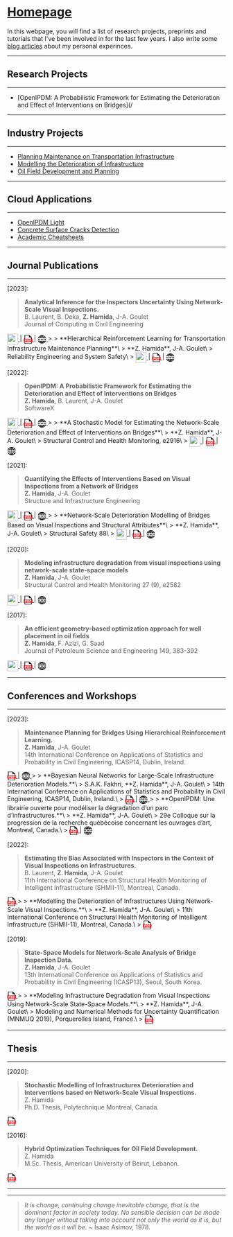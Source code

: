 # [Homepage](https://zachamida.github.io)

In this webpage, you will find a list of research projects, preprints and tutorials that I've been involved in for the last few years. I also write some [blog articles](/pages/blog_page.md) about my personal experinces.

---

## Research Projects

---

* [OpenIPDM: A Probabilistic Framework for Estimating the Deterioration and Effect of Interventions on Bridges](/

---

## Industry Projects

---

* [Planning Maintenance on Transportation Infrastructure](/pages/PMA_page.md)
* [Modelling the Deterioration of Infrastructure](/pages/SHM_page.md)
* [Oil Field Development and Planning](/pages/WPO_page.md)

---

## Cloud Applications

---

* [OpenIPDM Light](https://openipdm-light.streamlit.app)
* [Concrete Surface Cracks Detection](https://cracks-detection.streamlit.app)
* [Academic Cheatsheets](/pages/TIP_page.md)

---

## Journal Publications

---
\[2023\]:
> **Analytical Inference for the Inspectors Uncertainty Using Network-Scale Visual Inspections.**\
> B. Laurent, B. Deka, **Z. Hamida**, J-A. Goulet\
> Journal of Computing in Civil Engineering\
> <a href="https://www.youtube.com/watch?v=TYxGk99cC6M">
<img style='vertical-align:middle;' src="/images/YouTube.png" width="25" height="25">
</a> | <a href="/pdf/BL_BD_ZH_JG_2023.pdf">
<img style='vertical-align:middle;' src="/images/PDF_icon.png" width="20" height="20">
</a> | <a href="https://doi.org/10.1061/JCCEE5.CPENG-5333"> 
<img style='vertical-align:middle;' src="/images/WWW-Icon.png" width="20" height="20">
</a>
>
> **Hierarchical Reinforcement Learning for Transportation Infrastructure Maintenance Planning**\
> **Z. Hamida**, J-A. Goulet\
> Reliability Engineering and System Safety\
> <a href="https://youtu.be/4jnUAYb9kkI">
<img style='vertical-align:middle;' src="/images/YouTube.png" width="25" height="25">
</a> | <a href="/pdf/Hamida_Goulet_RLI_2023_preprint.pdf">
<img style='vertical-align:middle;' src="/images/PDF_icon.png" width="20" height="20">
</a> | <a href="https://doi.org/10.1016/j.ress.2023.109214">
<img style='vertical-align:middle;' src="/images/WWW-Icon.png" width="20" height="20">
</a>

\[2022\]:
> **OpenIPDM: A Probabilistic Framework for Estimating the Deterioration and Effect of Interventions on Bridges**\
> **Z. Hamida**, B. Laurent, J-A. Goulet\
> SoftwareX\
> <a href="https://youtube.com/playlist?list=PLSng2Crfnjmpu7RbEsfExY3gwI2FwxIjU">
<img style='vertical-align:middle;' src="/images/YouTube.png" width="25" height="25">
</a> | <a href="https://doi.org/10.1016/j.softx.2022.101077">
<img style='vertical-align:middle;' src="/images/PDF_icon.png" width="20" height="20">
</a> | <a href="https://github.com/CivML-PolyMtl/OpenIPDM">
<img style='vertical-align:middle;' src="/images/WWW-Icon.png" width="20" height="20">
</a>
>
> **A Stochastic Model for Estimating the Network-Scale Deterioration and Effect of Interventions on Bridges**\
> **Z. Hamida**, J-A. Goulet\
> Structural Control and Health Monitoring, e2916\
> <a href="https://www.youtube.com/watch?v=vx6ATEoEuUE">
<img style='vertical-align:middle;' src="/images/YouTube.png" width="25" height="25">
</a> | <a href="/pdf/Hamida_Goulet_NSA_2022.pdf">
<img style='vertical-align:middle;' src="/images/PDF_icon.png" width="20" height="20">
</a> | <a href="https://dx.doi.org/10.1002/stc.2916">
<img style='vertical-align:middle;' src="/images/WWW-Icon.png" width="20" height="20">
</a>

\[2021\]:
> **Quantifying the Effects of Interventions Based on Visual Inspections from a Network of Bridges**\
> **Z. Hamida**, J-A. Goulet\
> Structure and Infrastructure Engineering\
> <a href="https://www.youtube.com/watch?v=8CsiYl1LdUI">
<img style='vertical-align:middle;' src="/images/YouTube.png" width="25" height="25">
</a> | <a href="/pdf/QEI_Hamida_Goulet_2021 Preprint.pdf">
<img style='vertical-align:middle;' src="/images/PDF_icon.png" width="20" height="20">
</a> | <a href="https://doi.org/10.1080/15732479.2021.1919149">
<img style='vertical-align:middle;' src="/images/WWW-Icon.png" width="20" height="20">
</a>
>
> **Network-Scale Deterioration Modelling of Bridges Based on Visual Inspections and Structural Attributes**\
> **Z. Hamida**, J-A. Goulet\
> Structural Safety 88\
> <a href="https://www.youtube.com/watch?v=YLkn-RaC2IU">
<img style='vertical-align:middle;' src="/images/YouTube.png" width="25" height="25">
</a> | <a href="/pdf/SSMKR_Hamida_Goulet_2020 Preprint.pdf">
<img style='vertical-align:middle;' src="/images/PDF_icon.png" width="20" height="20">
</a> | <a href="http://dx.doi.org/10.1016/j.strusafe.2020.102024">
<img style='vertical-align:middle;' src="/images/WWW-Icon.png" width="20" height="20">
</a>

\[2020\]:
> **Modeling infrastructure degradation from visual inspections using network‐scale state‐space models**\
> **Z. Hamida**, J-A. Goulet\
> Structural Control and Health Monitoring 27 (9), e2582\
> <a href="https://www.youtube.com/watch?v=GBk35UW9m5A">
<img style='vertical-align:middle;' src="/images/YouTube.png" width="25" height="25">
</a> | <a href="/pdf/Hamida_Goulet_VI_SSM_2020.pdf">
<img style='vertical-align:middle;' src="/images/PDF_icon.png" width="20" height="20">
</a> | <a href="https://dx.doi.org/10.1002/stc.2582">
<img style='vertical-align:middle;' src="/images/WWW-Icon.png" width="20" height="20">
</a>

\[2017\]:
> **An efficient geometry-based optimization approach for well placement in oil fields**\
> **Z. Hamida**, F. Azizi, G. Saad\
> Journal of Petroleum Science and Engineering 149, 383-392\
> <a href="https://www.youtube.com/watch?v=Ta96GRc1aMo">
<img style='vertical-align:middle;' src="/images/YouTube.png" width="25" height="25">
</a> | <a href="/pdf/WPO_Hamida_et_al_2017.pdf">
<img style='vertical-align:middle;' src="/images/PDF_icon.png" width="20" height="20">
</a> | <a href="https://dx.doi.org/10.1016/j.petrol.2016.10.055">
<img style='vertical-align:middle;' src="/images/WWW-Icon.png" width="20" height="20">
</a>

---

## Conferences and Workshops

---
\[2023\]:
> **Maintenance Planning for Bridges Using Hierarchical Reinforcement Learning.**\
> **Z. Hamida**, J-A. Goulet\
> 14th International Conference on Applications of Statistics and Probability in Civil Engineering, ICASP14, Dublin, Ireland.\
> <a href="/pdf/Hamida_Goulet_HRL_ICASP14.pdf">
<img style='vertical-align:middle;' src="/images/PDF_icon.png" width="20" height="20">
</a> | <a href="http://hdl.handle.net/2262/103207">
<img style='vertical-align:middle;' src="/images/WWW-Icon.png" width="20" height="20">
</a>
>
> **Bayesian Neural Networks for Large-Scale Infrastructure Deterioration Models.**\
> S.A.K. Fakhri, **Z. Hamida**, J-A. Goulet\
> 14th International Conference on Applications of Statistics and Probability in Civil Engineering, ICASP14, Dublin, Ireland.\
> <a href="/pdf/ICASP14_SSM_TAGI.pdf">
<img style='vertical-align:middle;' src="/images/PDF_icon.png" width="20" height="20">
</a> | <a href="http://hdl.handle.net/2262/103198">
<img style='vertical-align:middle;' src="/images/WWW-Icon.png" width="20" height="20">
</a>
>
> **OpenIPDM: Une librairie ouverte pour modéliser la dégradation d’un parc d’infrastructures.**\
> **Z. Hamida**, J-A. Goulet\
> 29e Colloque sur la progression de la recherche québécoise concernant les ouvrages d’art, Montreal, Canada.\
> <a href="https://www.transports.gouv.qc.ca/fr/ministere/role_ministere/colloques-congres-conferences/colloques-ouvrages-art/Documents/29/OpenIPDM%20%28Infrastructure%20Probabilistic%20Deterioration%20Model%29%20%20une%20librairie%20ouverte%20pour%20modéliser%20la%20dégradation%20d’un%20parc%20d’infrastructures.pdf">
<img style='vertical-align:middle;' src="/images/PDF_icon.png" width="20" height="20">
</a> | <a href="https://www.transports.gouv.qc.ca/fr/ministere/role_ministere/colloques-congres-conferences/colloques-ouvrages-art/Documents/29/OpenIPDM%20%28Infrastructure%20Probabilistic%20Deterioration%20Model%29%20%20une%20librairie%20ouverte%20pour%20modéliser%20la%20dégradation%20d’un%20parc%20d’infrastructures.pdf">
<img style='vertical-align:middle;' src="/images/WWW-Icon.png" width="20" height="20">
</a>

\[2022\]:
> **Estimating the Bias Associated with Inspectors in the Context of Visual Inspections on Infrastructures.**\
> B. Laurent, **Z. Hamida**, J-A. Goulet\
> 11th International Conference on Structural Health Monitoring of Intelligent Infrastructure (SHMII-11), Montreal, Canada.\
> <a href="/pdf/IBF_Laurent_Hamida_Goulet_2022.pdf">
<img style='vertical-align:middle;' src="/images/PDF_icon.png" width="20" height="20">
</a>
>
> **Modelling the Deterioration of Infrastructures Using Network-Scale Visual Inspections.**\
> **Z. Hamida**, J-A. Goulet\
> 11th International Conference on Structural Health Monitoring of Intelligent Infrastructure (SHMII-11), Montreal, Canada.\
> <a href="/pdf/Hamida_Goulet_OFD_2022.pdf">
<img style='vertical-align:middle;' src="/images/PDF_icon.png" width="20" height="20">
</a>

\[2019\]:
> **State-Space Models for Network-Scale Analysis of Bridge Inspection Data.**\
> **Z. Hamida**, J-A. Goulet\
> 13th International Conference on Applications of Statistics and Probability in Civil Engineering (ICASP13), Seoul, South Korea.\
> <a href="https://s-space.snu.ac.kr/bitstream/10371/153317/1/106.pdf">
<img style='vertical-align:middle;' src="/images/PDF_icon.png" width="20" height="20">
</a>
>
> **Modeling Infrastructure Degradation from Visual Inspections Using Network-Scale State-Space Models.**\
> **Z. Hamida**, J-A. Goulet\
> Modeling and Numerical Methods for Uncertainty Quantification (MNMUQ 2019), Porquerolles Island, France.\
> <a href="/pdf/mnmuq2019poster.pdf">
<img style='vertical-align:middle;' src="/images/PDF_icon.png" width="20" height="20">
</a>

---

## Thesis

---

\[2020\]:
> **Stochastic Modelling of Infrastructures Deterioration and Interventions based on Network-Scale Visual Inspections.**\
> Z. Hamida\
> Ph.D. Thesis, Polytechnique Montreal, Canada.\
> <a href="/pdf/ZacharyHamida_PhDThesis_2020.pdf">
<img style='vertical-align:middle;' src="/images/PDF_icon.png" width="20" height="20">
</a>

\[2016\]: 
> **Hybrid Optimization Techniques for Oil Field Development.**\
> Z. Hamida\
> M.Sc. Thesis, American University of Beirut, Lebanon.\
> <a href="https://scholarworks.aub.edu.lb/bitstream/handle/10938/20890/t-6558.pdf?sequence=1">
<img style='vertical-align:middle;' src="/images/PDF_icon.png" width="20" height="20">
</a>

---
---

>*It is change, continuing change inevitable change, that is the dominant factor in society today. No sensible decision can be made any longer without taking into account not only the world as it is, but the world as it will be.* ~ Isaac Asimov, 1978.